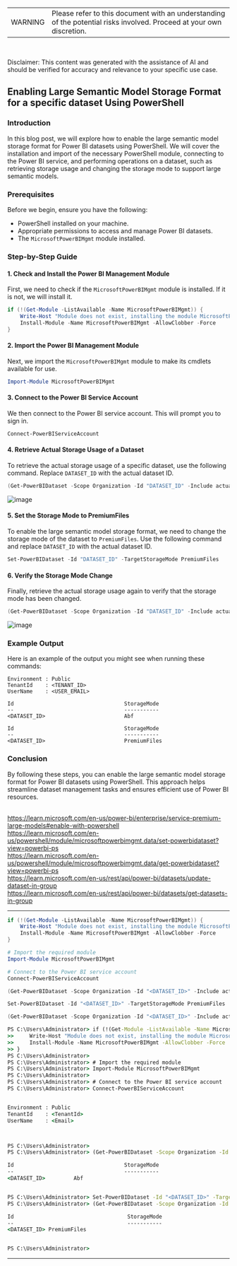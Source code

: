 <br><table><td>WARNING</td><td>Please refer to this document with an understanding of the potential risks involved. Proceed at your own discretion.</td></table><br>

Disclaimer: This content was generated with the assistance of AI and should be verified for accuracy and relevance to your specific use case.

## Enabling Large Semantic Model Storage Format for a specific dataset Using PowerShell

### Introduction

In this blog post, we will explore how to enable the large semantic model storage format for Power BI datasets using PowerShell. We will cover the installation and import of the necessary PowerShell module, connecting to the Power BI service, and performing operations on a dataset, such as retrieving storage usage and changing the storage mode to support large semantic models.

### Prerequisites

Before we begin, ensure you have the following:
- PowerShell installed on your machine.
- Appropriate permissions to access and manage Power BI datasets.
- The `MicrosoftPowerBIMgmt` module installed.

### Step-by-Step Guide

#### 1. Check and Install the Power BI Management Module

First, we need to check if the `MicrosoftPowerBIMgmt` module is installed. If it is not, we will install it.

```powershell
if (!(Get-Module -ListAvailable -Name MicrosoftPowerBIMgmt)) {
    Write-Host "Module does not exist, installing the module MicrosoftPowerBIMgmt..."
    Install-Module -Name MicrosoftPowerBIMgmt -AllowClobber -Force
}
```

#### 2. Import the Power BI Management Module

Next, we import the `MicrosoftPowerBIMgmt` module to make its cmdlets available for use.

```powershell
Import-Module MicrosoftPowerBIMgmt
```

#### 3. Connect to the Power BI Service Account

We then connect to the Power BI service account. This will prompt you to sign in.

```powershell
Connect-PowerBIServiceAccount
```

#### 4. Retrieve Actual Storage Usage of a Dataset

To retrieve the actual storage usage of a specific dataset, use the following command. Replace `DATASET_ID` with the actual dataset ID.

```powershell
(Get-PowerBIDataset -Scope Organization -Id "DATASET_ID" -Include actualStorage).ActualStorage
```
![image](https://github.com/user-attachments/assets/2f21f187-7d12-449a-b094-4e5047dc8320)

#### 5. Set the Storage Mode to PremiumFiles

To enable the large semantic model storage format, we need to change the storage mode of the dataset to `PremiumFiles`. Use the following command and replace `DATASET_ID` with the actual dataset ID.

```powershell
Set-PowerBIDataset -Id "DATASET_ID" -TargetStorageMode PremiumFiles
```

#### 6. Verify the Storage Mode Change

Finally, retrieve the actual storage usage again to verify that the storage mode has been changed.

```powershell
(Get-PowerBIDataset -Scope Organization -Id "DATASET_ID" -Include actualStorage).ActualStorage
```
![image](https://github.com/user-attachments/assets/3f237c57-cda6-4013-8b1a-9d7e7f7c3b90)

### Example Output

Here is an example of the output you might see when running these commands:

```plaintext
Environment : Public
TenantId    : <TENANT_ID>
UserName    : <USER_EMAIL>

Id                                   StorageMode
--                                   -----------
<DATASET_ID>                         Abf

Id                                   StorageMode
--                                   -----------
<DATASET_ID>                         PremiumFiles
```

### Conclusion

By following these steps, you can enable the large semantic model storage format for Power BI datasets using PowerShell. This approach helps streamline dataset management tasks and ensures efficient use of Power BI resources.

<br>https://learn.microsoft.com/en-us/power-bi/enterprise/service-premium-large-models#enable-with-powershell
<br>https://learn.microsoft.com/en-us/powershell/module/microsoftpowerbimgmt.data/set-powerbidataset?view=powerbi-ps
<br>https://learn.microsoft.com/en-us/powershell/module/microsoftpowerbimgmt.data/get-powerbidataset?view=powerbi-ps
<br>https://learn.microsoft.com/en-us/rest/api/power-bi/datasets/update-dataset-in-group
<br>https://learn.microsoft.com/en-us/rest/api/power-bi/datasets/get-datasets-in-group

---
```PowerShell
if (!(Get-Module -ListAvailable -Name MicrosoftPowerBIMgmt)) {
    Write-Host "Module does not exist, installing the module MicrosoftPowerBIMgmt..."
    Install-Module -Name MicrosoftPowerBIMgmt -AllowClobber -Force
}

# Import the required module
Import-Module MicrosoftPowerBIMgmt

# Connect to the Power BI service account
Connect-PowerBIServiceAccount

(Get-PowerBIDataset -Scope Organization -Id "<DATASET_ID>" -Include actualStorage).ActualStorage

Set-PowerBIDataset -Id "<DATASET_ID>" -TargetStorageMode PremiumFiles

(Get-PowerBIDataset -Scope Organization -Id "<DATASET_ID>" -Include actualStorage).ActualStorage
```

```cmd
PS C:\Users\Administrator> if (!(Get-Module -ListAvailable -Name MicrosoftPowerBIMgmt)) {
>>     Write-Host "Module does not exist, installing the module MicrosoftPowerBIMgmt..."
>>     Install-Module -Name MicrosoftPowerBIMgmt -AllowClobber -Force
>> }
PS C:\Users\Administrator>
PS C:\Users\Administrator> # Import the required module
PS C:\Users\Administrator> Import-Module MicrosoftPowerBIMgmt
PS C:\Users\Administrator>
PS C:\Users\Administrator> # Connect to the Power BI service account
PS C:\Users\Administrator> Connect-PowerBIServiceAccount


Environment : Public
TenantId    : <TenantId>
UserName    : <Email>



PS C:\Users\Administrator>
PS C:\Users\Administrator> (Get-PowerBIDataset -Scope Organization -Id "<DATASET_ID>" -Include actualStorage).ActualStorage

Id                                   StorageMode
--                                   -----------
<DATASET_ID>         Abf


PS C:\Users\Administrator> Set-PowerBIDataset -Id "<DATASET_ID>" -TargetStorageMode PremiumFiles
PS C:\Users\Administrator> (Get-PowerBIDataset -Scope Organization -Id "<DATASET_ID>" -Include actualStorage).ActualStorage

Id                                    StorageMode
--                                    -----------
<DATASET_ID> PremiumFiles


PS C:\Users\Administrator>
```

---
